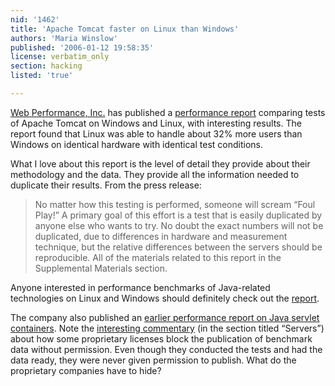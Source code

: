 ```yaml
---
nid: '1462'
title: 'Apache Tomcat faster on Linux than Windows'
authors: 'Maria Winslow'
published: '2006-01-12 19:58:35'
license: verbatim_only
section: hacking
listed: 'true'

---
```

[Web Performance, Inc.](http://webperformance.com) has published a [performance report](http://webperformanceinc.com/library/reports/windows_vs_linux_part1/index.html) comparing tests of Apache Tomcat on Windows and Linux, with interesting results. The report found that Linux was able to handle about 32% more users than Windows on identical hardware with identical test conditions.

What I love about this report is the level of detail they provide about their methodology and the data. They provide all the information needed to duplicate their results. From the press release:


>No matter how this testing is performed, someone will scream “Foul Play!” A primary goal of this effort is a test that is easily duplicated by anyone else who wants to try. No doubt the exact numbers will not be duplicated, due to differences in hardware and measurement technique, but the relative differences between the servers should be reproducible. All of the materials related to this report in the Supplemental Materials section.

Anyone interested in performance benchmarks of Java-related technologies on Linux and Windows should definitely check out the [report](http://webperformanceinc.com/library/reports/windows_vs_linux_part1/index.html).

The company also published an [earlier performance report on Java servlet containers](http://webperformanceinc.com/library/reports/ServletReport/index.html). Note the [interesting commentary](http://webperformanceinc.com/library/reports/ServletReport/index.html#servers) (in the section titled “Servers”) about how some proprietary licenses block the publication of benchmark data without permission. Even though they conducted the tests and had the data ready, they were never given permission to publish. What do the proprietary companies have to hide?

